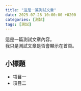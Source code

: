 ```yaml
---
title: "這是一篇測試文章"
date: 2025-07-28 10:00:00 +0200
categories: [測試]
tags: [測試]
---
```


這是一篇測試文章內容。  
我只是測試文章是否會顯示在首頁。

## 小標題

- 項目一
- 項目二
